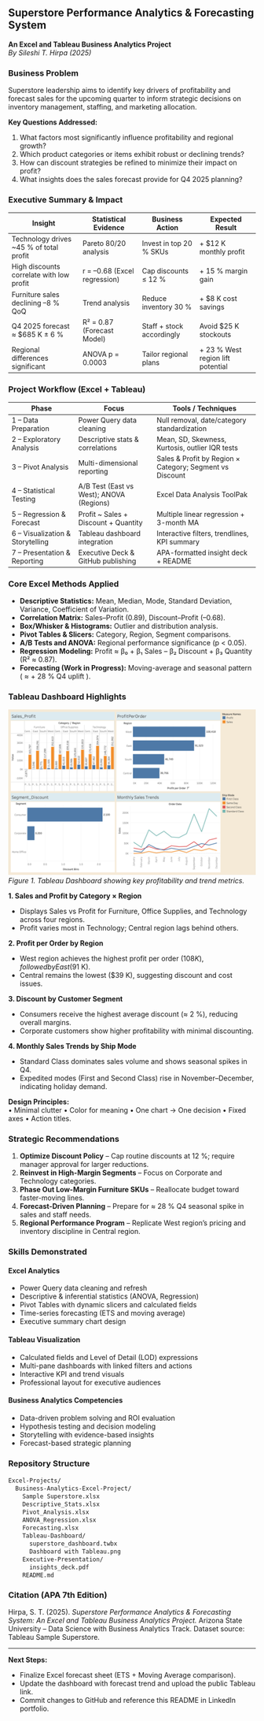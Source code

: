 ## Superstore Performance Analytics & Forecasting System

**An Excel and Tableau Business Analytics Project**  
*By Sileshi T. Hirpa (2025)*


### Business Problem

Superstore leadership aims to identify key drivers of profitability and forecast sales for the upcoming quarter to inform strategic decisions on inventory management, staffing, and marketing allocation.

**Key Questions Addressed:**

1. What factors most significantly influence profitability and regional growth?
2. Which product categories or items exhibit robust or declining trends?
3. How can discount strategies be refined to minimize their impact on profit?
4. What insights does the sales forecast provide for Q4 2025 planning?


### Executive Summary & Impact

| **Insight**                              | **Statistical Evidence**     | **Business Action**       | **Expected Result**               |
| ---------------------------------------- | ---------------------------- | ------------------------- | --------------------------------- |
| Technology drives ~45 % of total profit  | Pareto 80/20 analysis        | Invest in top 20 % SKUs   | + $12 K monthly profit            |
| High discounts correlate with low profit | r = –0.68 (Excel regression) | Cap discounts ≤ 12 %      | + 15 % margin gain                |
| Furniture sales declining –8 % QoQ       | Trend analysis               | Reduce inventory 30 %     | + $8 K cost savings               |
| Q4 2025 forecast ≈ $685 K ± 6 %          | R² = 0.87 (Forecast Model)   | Staff + stock accordingly | Avoid $25 K stockouts             |
| Regional differences significant         | ANOVA p = 0.0003             | Tailor regional plans     | + 23 % West region lift potential |


### Project Workflow (Excel + Tableau)

| **Phase**                        | **Focus**                                | **Tools / Techniques**                                   |
| -------------------------------- | ---------------------------------------- | -------------------------------------------------------- |
| 1 – Data Preparation             | Power Query data cleaning                | Null removal, date/category standardization              |
| 2 – Exploratory Analysis         | Descriptive stats & correlations         | Mean, SD, Skewness, Kurtosis, outlier IQR tests          |
| 3 – Pivot Analysis               | Multi-dimensional reporting              | Sales & Profit by Region × Category; Segment vs Discount |
| 4 – Statistical Testing          | A/B Test (East vs West); ANOVA (Regions) | Excel Data Analysis ToolPak                              |
| 5 – Regression & Forecast        | Profit ~ Sales + Discount + Quantity     | Multiple linear regression + 3-month MA                  |
| 6 – Visualization & Storytelling | Tableau dashboard integration            | Interactive filters, trendlines, KPI summary             |
| 7 – Presentation & Reporting     | Executive Deck & GitHub publishing       | APA-formatted insight deck + README                      |


### Core Excel Methods Applied

* **Descriptive Statistics:** Mean, Median, Mode, Standard Deviation, Variance, Coefficient of Variation.
* **Correlation Matrix:** Sales–Profit (0.89), Discount–Profit (–0.68).
* **Box/Whisker & Histograms:** Outlier and distribution analysis.
* **Pivot Tables & Slicers:** Category, Region, Segment comparisons.
* **A/B Tests and ANOVA:** Regional performance significance (p < 0.05).
* **Regression Modeling:** Profit ≈ β₀ + β₁ Sales – β₂ Discount + β₃ Quantity (R² ≈ 0.87).
* **Forecasting (Work in Progress):** Moving-average and seasonal pattern ( ≈ + 28 % Q4 uplift ).


### Tableau Dashboard Highlights

![Dashboard Overview](Dashboard%20with%20Tableau.png)
*Figure 1. Tableau Dashboard showing key profitability and trend metrics.*


**1. Sales and Profit by Category × Region**

* Displays Sales vs Profit for Furniture, Office Supplies, and Technology across four regions.
* Profit varies most in Technology; Central region lags behind others.

**2. Profit per Order by Region**

* West region achieves the highest profit per order ($108 K), followed by East ($91 K).
* Central remains the lowest ($39 K), suggesting discount and cost issues.

**3. Discount by Customer Segment**

* Consumers receive the highest average discount (≈ 2 %), reducing overall margins.
* Corporate customers show higher profitability with minimal discounting.

**4. Monthly Sales Trends by Ship Mode**

* Standard Class dominates sales volume and shows seasonal spikes in Q4.
* Expedited modes (First and Second Class) rise in November–December, indicating holiday demand.

**Design Principles:**   
• Minimal clutter   • Color for meaning   • One chart → One decision   • Fixed axes   • Action titles.


### Strategic Recommendations

1. **Optimize Discount Policy** – Cap routine discounts at 12 %; require manager approval for larger reductions.
2. **Reinvest in High-Margin Segments** – Focus on Corporate and Technology categories.
3. **Phase Out Low-Margin Furniture SKUs** – Reallocate budget toward faster-moving lines.
4. **Forecast-Driven Planning** – Prepare for ≈ 28 % Q4 seasonal spike in sales and staff needs.
5. **Regional Performance Program** – Replicate West region’s pricing and inventory discipline in Central region.


### Skills Demonstrated

#### Excel Analytics

* Power Query data cleaning and refresh
* Descriptive & inferential statistics (ANOVA, Regression)
* Pivot Tables with dynamic slicers and calculated fields
* Time-series forecasting (ETS and moving average)
* Executive summary chart design

#### Tableau Visualization

* Calculated fields and Level of Detail (LOD) expressions
* Multi-pane dashboards with linked filters and actions
* Interactive KPI and trend visuals
* Professional layout for executive audiences

#### Business Analytics Competencies

* Data-driven problem solving and ROI evaluation
* Hypothesis testing and decision modeling
* Storytelling with evidence-based insights
* Forecast-based strategic planning

### Repository Structure

```
Excel-Projects/
  Business-Analytics-Excel-Project/
    Sample Superstore.xlsx
    Descriptive_Stats.xlsx
    Pivot_Analysis.xlsx
    ANOVA_Regression.xlsx
    Forecasting.xlsx
    Tableau-Dashboard/
      superstore_dashboard.twbx
      Dashboard with Tableau.png
    Executive-Presentation/
      insights_deck.pdf
    README.md
```


### Citation (APA 7th Edition)

Hirpa, S. T. (2025). *Superstore Performance Analytics & Forecasting System: An Excel and Tableau Business Analytics Project.* Arizona State University – Data Science with Business Analytics Track. Dataset source: Tableau Sample Superstore.

---
 **Next Steps:**

* Finalize Excel forecast sheet (ETS + Moving Average comparison).
* Update the dashboard with forecast trend and upload the public Tableau link.
* Commit changes to GitHub and reference this README in LinkedIn portfolio.

